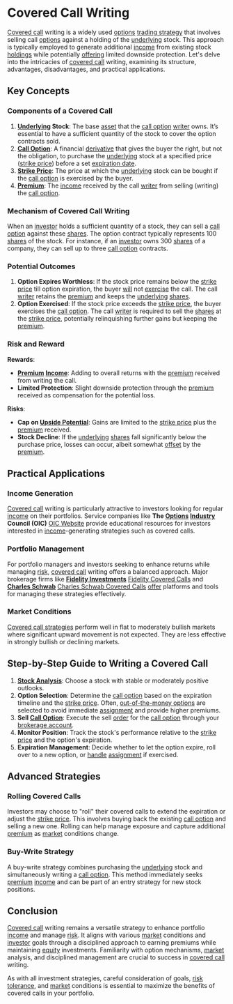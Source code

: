 # Covered Call Writing

[Covered call](../c/covered_call.md) writing is a widely used [options](../o/options.md) [trading strategy](../t/trading_strategy.md) that involves selling call [options](../o/options.md) against a holding of the [underlying](../u/underlying.md) stock. This approach is typically employed to generate additional [income](../i/income.md) from existing stock [holdings](../h/holdings.md) while potentially [offering](../o/offering.md) limited downside protection. Let's delve into the intricacies of [covered call](../c/covered_call.md) writing, examining its structure, advantages, disadvantages, and practical applications.

## Key Concepts

### Components of a Covered Call
1. **[Underlying](../u/underlying.md) Stock**: The base [asset](../a/asset.md) that the [call option](../c/call_option.md) [writer](../w/writer.md) owns. It’s essential to have a sufficient quantity of the stock to cover the option contracts sold.
2. **[Call Option](../c/call_option.md)**: A financial [derivative](../d/derivative.md) that gives the buyer the right, but not the obligation, to purchase the [underlying](../u/underlying.md) stock at a specified price ([strike price](../s/strike_price.md)) before a set [expiration date](../e/expiration_date.md).
3. **[Strike Price](../s/strike_price.md)**: The price at which the [underlying](../u/underlying.md) stock can be bought if the [call option](../c/call_option.md) is exercised by the buyer.
4. **[Premium](../p/premium.md)**: The [income](../i/income.md) received by the call [writer](../w/writer.md) from selling (writing) the [call option](../c/call_option.md). 

### Mechanism of Covered Call Writing
When an [investor](../i/investor.md) holds a sufficient quantity of a stock, they can sell a [call option](../c/call_option.md) against these [shares](../s/shares.md). The option contract typically represents 100 [shares](../s/shares.md) of the stock. For instance, if an [investor](../i/investor.md) owns 300 [shares](../s/shares.md) of a company, they can sell up to three [call option](../c/call_option.md) contracts.

### Potential Outcomes
1. **Option Expires Worthless**: If the stock price remains below the [strike price](../s/strike_price.md) till option expiration, the buyer [will](../w/will.md) not [exercise](../e/exercise.md) the call. The call [writer](../w/writer.md) retains the [premium](../p/premium.md) and keeps the [underlying](../u/underlying.md) [shares](../s/shares.md).
2. **Option Exercised**: If the stock price exceeds the [strike price](../s/strike_price.md), the buyer exercises the [call option](../c/call_option.md). The call [writer](../w/writer.md) is required to sell the [shares](../s/shares.md) at the [strike price](../s/strike_price.md), potentially relinquishing further gains but keeping the [premium](../p/premium.md).

### Risk and Reward
**Rewards**:
- **[Premium](../p/premium.md) [Income](../i/income.md)**: Adding to overall returns with the [premium](../p/premium.md) received from writing the call.
- **Limited Protection**: Slight downside protection through the [premium](../p/premium.md) received as compensation for the potential loss.

**Risks**:
- **Cap on [Upside Potential](../u/upside_potential_in_trading.md)**: Gains are limited to the [strike price](../s/strike_price.md) plus the [premium](../p/premium.md) received.
- **Stock Decline**: If the [underlying](../u/underlying.md) [shares](../s/shares.md) fall significantly below the purchase price, losses can occur, albeit somewhat [offset](../o/offset.md) by the [premium](../p/premium.md).

## Practical Applications

### Income Generation
[Covered call](../c/covered_call.md) writing is particularly attractive to investors looking for regular [income](../i/income.md) on their portfolios. Service companies like **The [Options](../o/options.md) [Industry](../i/industry.md) Council (OIC)** [OIC Website](https://www.optionseducation.org) provide educational resources for investors interested in [income](../i/income.md)-generating strategies such as covered calls.

### Portfolio Management
For portfolio managers and investors seeking to enhance returns while managing [risk](../r/risk.md), [covered call](../c/covered_call.md) writing offers a balanced approach. Major brokerage firms like **[Fidelity Investments](../f/fidelity_investments.md)** [Fidelity Covered Calls](https://www.fidelity.com/viewpoints/active-investor/selling-covered-calls) and **[Charles Schwab](../c/charles_schwab.md)** [Charles Schwab Covered Calls](https://www.schwab.com/resource-center/insights/content/dynamically-write-covered-calls) [offer](../o/offer.md) platforms and tools for managing these strategies effectively.

### Market Conditions
[Covered call strategies](../c/covered_call_strategies.md) perform well in flat to moderately bullish markets where significant upward movement is not expected. They are less effective in strongly bullish or declining markets.

## Step-by-Step Guide to Writing a Covered Call

1. **[Stock Analysis](../s/stock_analysis.md)**: Choose a stock with stable or moderately positive outlooks.
2. **Option Selection**: Determine the [call option](../c/call_option.md) based on the expiration timeline and the [strike price](../s/strike_price.md). Often, [out-of-the-money options](../o/out-of-the-money_options.md) are selected to avoid immediate [assignment](../a/assignment.md) and provide higher premiums.
3. **Sell [Call Option](../c/call_option.md)**: Execute the sell [order](../o/order.md) for the [call option](../c/call_option.md) through your [brokerage account](../b/brokerage_account.md).
4. **Monitor Position**: Track the stock's performance relative to the [strike price](../s/strike_price.md) and the option's expiration.
5. **Expiration Management**: Decide whether to let the option expire, roll over to a new option, or [handle](../h/handle.md) [assignment](../a/assignment.md) if exercised.

## Advanced Strategies

### Rolling Covered Calls
Investors may choose to "roll" their covered calls to extend the expiration or adjust the [strike price](../s/strike_price.md). This involves buying back the existing [call option](../c/call_option.md) and selling a new one. Rolling can help manage exposure and capture additional [premium](../p/premium.md) as [market](../m/market.md) conditions change.

### Buy-Write Strategy
A buy-write strategy combines purchasing the [underlying](../u/underlying.md) stock and simultaneously writing a [call option](../c/call_option.md). This method immediately seeks [premium](../p/premium.md) [income](../i/income.md) and can be part of an entry strategy for new stock positions.

## Conclusion

[Covered call](../c/covered_call.md) writing remains a versatile strategy to enhance portfolio [income](../i/income.md) and manage [risk](../r/risk.md). It aligns with various [market](../m/market.md) conditions and [investor](../i/investor.md) goals through a disciplined approach to earning premiums while maintaining [equity](../e/equity.md) investments. Familiarity with option mechanisms, [market](../m/market.md) analysis, and disciplined management are crucial to success in [covered call](../c/covered_call.md) writing.

As with all investment strategies, careful consideration of goals, [risk tolerance](../r/risk_tolerance.md), and [market](../m/market.md) conditions is essential to maximize the benefits of covered calls in your portfolio.
